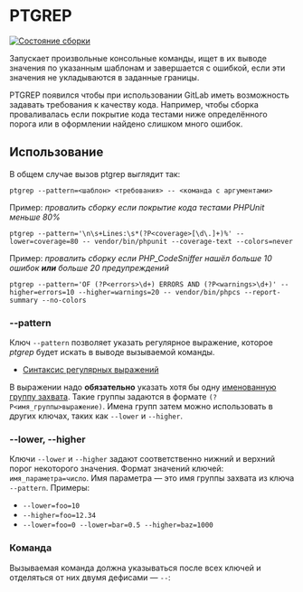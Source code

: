 # PTGREP

[![Состояние сборки](https://travis-ci.org/mekras/ptgrep.svg?branch=master)](https://travis-ci.org/mekras/ptgrep)

Запускает произвольные консольные команды, ищет в их выводе значения по указанным шаблонам и
завершается с ошибкой, если эти значения не укладываются в заданные границы.

PTGREP появился чтобы при использовании GitLab иметь возможность задавать требования к качеству
кода. Например, чтобы сборка проваливалась если покрытие кода тестами ниже определённого порога или
в оформлении найдено слишком много ошибок.

## Использование

В общем случае вызов ptgrep выглядит так:

    ptgrep --pattern=<шаблон> <требования> -- <команда с аргументами>

Пример: *провалить сборку если покрытие кода тестами PHPUnit меньше 80%*

    ptgrep --pattern='\n\s+Lines:\s*(?P<coverage>[\d\.]+)%' --lower=coverage=80 -- vendor/bin/phpunit --coverage-text --colors=never
      
Пример: *провалить сборку если PHP_CodeSniffer нашёл больше 10 ошибок **или** больше 20 предупреждений*

    ptgrep --pattern='OF (?P<errors>\d+) ERRORS AND (?P<warnings>\d+)' --higher=errors=10 --higher=warnings=20 -- vendor/bin/phpcs --report-summary --no-colors

### --pattern

Ключ `--pattern` позволяет указать регулярное выражение, которое *ptgrep* будет искать в выводе
вызываемой команды.

- [Синтаксис регулярных выражений](https://docs.rs/regex/latest/regex/#syntax)

В выражении надо **обязательно** указать хотя бы одну
[именованную группу захвата](https://docs.rs/regex/latest/regex/#example-replacement-with-named-capture-groups).
Такие группы задаются в формате `(?P<имя_группы>выражение)`.
Имена групп затем можно использовать в других ключах, таких как `--lower` и `--higher`.

### --lower, --higher

Ключи `--lower` и `--higher` задают соответственно нижний и верхний порог некоторого значения.
Формат значений ключей: `имя_параметра=число`. Имя параметра — это имя группы захвата из ключа
`--pattern`. Примеры:

- `--lower=foo=10`
- `--higher=foo=12.34`
- `--lower=foo=0 --lower=bar=0.5 --higher=baz=1000`

### Команда

Вызываемая команда должна указываться после всех ключей и отделяться от них двумя дефисами — `--`:
